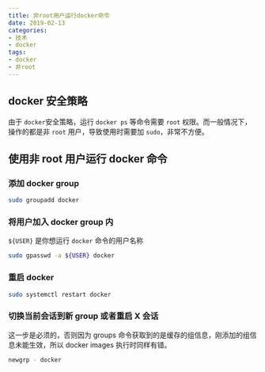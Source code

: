 ```yaml
---
title: 非root用户运行docker命令
date: 2019-02-13
categories:
- 技术
- docker
tags:
- docker
- 非root
---
```


## docker 安全策略
由于 `docker`安全策略，运行 `docker ps` 等命令需要 `root` 权限。而一般情况下，操作的都是非 `root` 用户，导致使用时需要加 `sudo`，非常不方便。

## 使用非 root 用户运行 docker 命令
### 添加 docker group
```bash
sudo groupadd docker
```

### 将用户加入 docker group 内
`${USER}` 是你想运行 `docker` 命令的用户名称 
```bash
sudo gpasswd -a ${USER} docker
```

### 重启 docker

```bash
sudo systemctl restart docker
```

### 切换当前会话到新 group 或者重启 X 会话 
这一步是必须的，否则因为 groups 命令获取到的是缓存的组信息，刚添加的组信息未能生效，所以 docker images 执行时同样有错。

```bash
newgrp - docker
```


